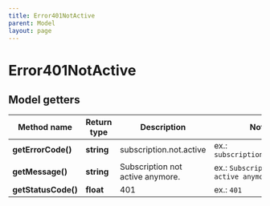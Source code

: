 ```yaml
---
title: Error401NotActive
parent: Model
layout: page
---
```


# Error401NotActive

## Model getters

Method name | Return type | Description | Notes
------------ | ------------- | ------------- | -------------
**getErrorCode()** | **string** | subscription.not.active | ex.: `subscription.not.active`
**getMessage()** | **string** | Subscription not active anymore. | ex.: `Subscription not active anymore.`
**getStatusCode()** | **float** | 401 | ex.: `401`


